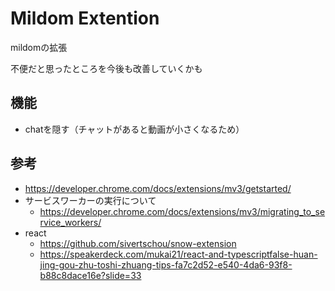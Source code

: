 # Mildom Extention

mildomの拡張

不便だと思ったところを今後も改善していくかも

## 機能

- chatを隠す（チャットがあると動画が小さくなるため）

## 参考

- https://developer.chrome.com/docs/extensions/mv3/getstarted/
- サービスワーカーの実行について
  - https://developer.chrome.com/docs/extensions/mv3/migrating_to_service_workers/
- react
  - https://github.com/sivertschou/snow-extension
  - https://speakerdeck.com/mukai21/react-and-typescriptfalse-huan-jing-gou-zhu-toshi-zhuang-tips-fa7c2d52-e540-4da6-93f8-b88c8dace16e?slide=33